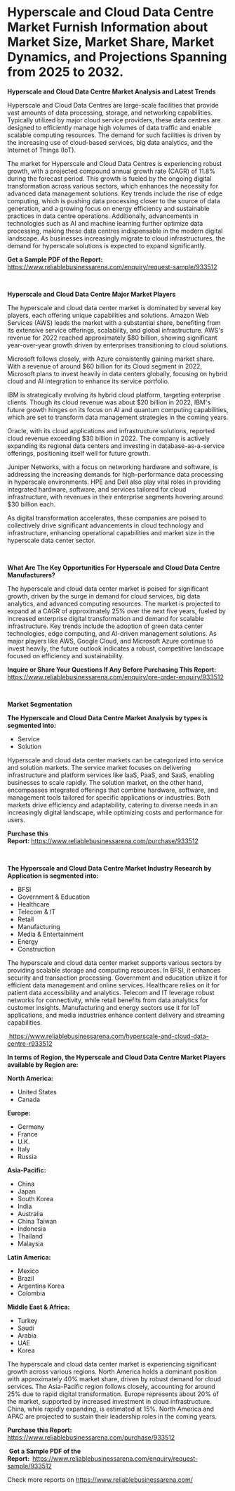 <p><h1>Hyperscale and Cloud Data Centre Market Furnish Information about Market Size, Market Share, Market Dynamics, and Projections Spanning from 2025 to 2032.</h1></p><p><strong>Hyperscale and Cloud Data Centre Market Analysis and Latest Trends</strong></p>
<p><p>Hyperscale and Cloud Data Centres are large-scale facilities that provide vast amounts of data processing, storage, and networking capabilities. Typically utilized by major cloud service providers, these data centres are designed to efficiently manage high volumes of data traffic and enable scalable computing resources. The demand for such facilities is driven by the increasing use of cloud-based services, big data analytics, and the Internet of Things (IoT).</p><p>The market for Hyperscale and Cloud Data Centres is experiencing robust growth, with a projected compound annual growth rate (CAGR) of 11.8% during the forecast period. This growth is fueled by the ongoing digital transformation across various sectors, which enhances the necessity for advanced data management solutions. Key trends include the rise of edge computing, which is pushing data processing closer to the source of data generation, and a growing focus on energy efficiency and sustainable practices in data centre operations. Additionally, advancements in technologies such as AI and machine learning further optimize data processing, making these data centres indispensable in the modern digital landscape. As businesses increasingly migrate to cloud infrastructures, the demand for hyperscale solutions is expected to expand significantly.</p></p>
<p><strong>Get a Sample PDF of the Report:&nbsp;</strong> <a href="https://www.reliablebusinessarena.com/enquiry/request-sample/933512?utm_campaign=3055&utm_medium=2&utm_source=Github&utm_content=ia&utm_term=07032025&utm_id=hyperscale-and-cloud-data-centre">https://www.reliablebusinessarena.com/enquiry/request-sample/933512</a></p>
<p>&nbsp;</p>
<p><strong>Hyperscale and Cloud Data Centre Major Market Players</strong></p>
<p><p>The hyperscale and cloud data center market is dominated by several key players, each offering unique capabilities and solutions. Amazon Web Services (AWS) leads the market with a substantial share, benefiting from its extensive service offerings, scalability, and global infrastructure. AWS's revenue for 2022 reached approximately $80 billion, showing significant year-over-year growth driven by enterprises transitioning to cloud solutions.</p><p>Microsoft follows closely, with Azure consistently gaining market share. With a revenue of around $60 billion for its Cloud segment in 2022, Microsoft plans to invest heavily in data centers globally, focusing on hybrid cloud and AI integration to enhance its service portfolio.</p><p>IBM is strategically evolving its hybrid cloud platform, targeting enterprise clients. Though its cloud revenue was about $20 billion in 2022, IBM's future growth hinges on its focus on AI and quantum computing capabilities, which are set to transform data management strategies in the coming years.</p><p>Oracle, with its cloud applications and infrastructure solutions, reported cloud revenue exceeding $30 billion in 2022. The company is actively expanding its regional data centers and investing in database-as-a-service offerings, positioning itself well for future growth.</p><p>Juniper Networks, with a focus on networking hardware and software, is addressing the increasing demands for high-performance data processing in hyperscale environments. HPE and Dell also play vital roles in providing integrated hardware, software, and services tailored for cloud infrastructure, with revenues in their enterprise segments hovering around $30 billion each.</p><p>As digital transformation accelerates, these companies are poised to collectively drive significant advancements in cloud technology and infrastructure, enhancing operational capabilities and market size in the hyperscale data center sector.</p></p>
<p>&nbsp;</p>
<p><strong>What Are The Key Opportunities For Hyperscale and Cloud Data Centre Manufacturers?</strong></p>
<p><p>The hyperscale and cloud data center market is poised for significant growth, driven by the surge in demand for cloud services, big data analytics, and advanced computing resources. The market is projected to expand at a CAGR of approximately 25% over the next five years, fueled by increased enterprise digital transformation and demand for scalable infrastructure. Key trends include the adoption of green data center technologies, edge computing, and AI-driven management solutions. As major players like AWS, Google Cloud, and Microsoft Azure continue to invest heavily, the future outlook indicates a robust, competitive landscape focused on efficiency and sustainability.</p></p>
<p><strong>Inquire or Share Your Questions If Any Before Purchasing This Report:</strong> <a href="https://www.reliablebusinessarena.com/enquiry/pre-order-enquiry/933512?utm_campaign=3055&utm_medium=2&utm_source=Github&utm_content=ia&utm_term=07032025&utm_id=hyperscale-and-cloud-data-centre">https://www.reliablebusinessarena.com/enquiry/pre-order-enquiry/933512</a></p>
<p>&nbsp;</p>
<p><strong>Market Segmentation</strong></p>
<p><strong>The Hyperscale and Cloud Data Centre Market Analysis by types is segmented into:</strong></p>
<p><ul><li>Service</li><li>Solution</li></ul></p>
<p><p>Hyperscale and cloud data center markets can be categorized into service and solution markets. The service market focuses on delivering infrastructure and platform services like IaaS, PaaS, and SaaS, enabling businesses to scale rapidly. The solution market, on the other hand, encompasses integrated offerings that combine hardware, software, and management tools tailored for specific applications or industries. Both markets drive efficiency and adaptability, catering to diverse needs in an increasingly digital landscape, while optimizing costs and performance for users.</p></p>
<p><strong>Purchase this Report:&nbsp;</strong><a href="https://www.reliablebusinessarena.com/purchase/933512?utm_campaign=3055&utm_medium=2&utm_source=Github&utm_content=ia&utm_term=07032025&utm_id=hyperscale-and-cloud-data-centre">https://www.reliablebusinessarena.com/purchase/933512</a></p>
<p>&nbsp;</p>
<p><strong>The Hyperscale and Cloud Data Centre Market Industry Research by Application is segmented into:</strong></p>
<p><ul><li>BFSI</li><li>Government & Education</li><li>Healthcare</li><li>Telecom & IT</li><li>Retail</li><li>Manufacturing</li><li>Media & Entertainment</li><li>Energy</li><li>Construction</li></ul></p>
<p><p>The hyperscale and cloud data center market supports various sectors by providing scalable storage and computing resources. In BFSI, it enhances security and transaction processing. Government and education utilize it for efficient data management and online services. Healthcare relies on it for patient data accessibility and analytics. Telecom and IT leverage robust networks for connectivity, while retail benefits from data analytics for customer insights. Manufacturing and energy sectors use it for IoT applications, and media industries enhance content delivery and streaming capabilities.</p></p>
<p><a href="https://www.reliablebusinessarena.com/hyperscale-and-cloud-data-centre-r933512?utm_campaign=3055&utm_medium=2&utm_source=Github&utm_content=ia&utm_term=07032025&utm_id=hyperscale-and-cloud-data-centre">&nbsp;https://www.reliablebusinessarena.com/hyperscale-and-cloud-data-centre-r933512</a></p>
<p><strong>In terms of Region, the Hyperscale and Cloud Data Centre Market Players available by Region are:</strong></p>
<p>
    <p> <strong> North America: </strong>
        <ul>
            <li>United States</li>
            <li>Canada</li>
        </ul>
        </p> 
    <p> <strong> Europe: </strong>
        <ul>
            <li>Germany</li>
            <li>France</li>
            <li>U.K.</li>
            <li>Italy</li>
            <li>Russia</li>
        </ul>
        </p> 
    <p> <strong> Asia-Pacific: </strong>
        <ul>
            <li>China</li>
            <li>Japan</li>
            <li>South Korea</li>
            <li>India</li>
            <li>Australia</li>
            <li>China Taiwan</li>
            <li>Indonesia</li>
            <li>Thailand</li>
            <li>Malaysia</li>
        </ul>
        </p> 
    <p> <strong> Latin America: </strong>
        <ul>
            <li>Mexico</li>
            <li>Brazil</li>
            <li>Argentina Korea</li>
            <li>Colombia</li>
        </ul>
        </p> 
    <p> <strong> Middle East & Africa: </strong>
        <ul>
            <li>Turkey</li>
            <li>Saudi</li>
            <li>Arabia</li>
            <li>UAE</li>
            <li>Korea</li>
        </ul>
    </p>
    </p>
<p><p>The hyperscale and cloud data center market is experiencing significant growth across various regions. North America holds a dominant position with approximately 40% market share, driven by robust demand for cloud services. The Asia-Pacific region follows closely, accounting for around 25% due to rapid digital transformation. Europe represents about 20% of the market, supported by increased investment in cloud infrastructure. China, while rapidly expanding, is estimated at 15%. North America and APAC are projected to sustain their leadership roles in the coming years.</p></p>
<p><strong>Purchase this Report: </strong><a href="https://www.reliablebusinessarena.com/purchase/933512?utm_campaign=3055&utm_medium=2&utm_source=Github&utm_content=ia&utm_term=07032025&utm_id=hyperscale-and-cloud-data-centre">https://www.reliablebusinessarena.com/purchase/933512</a></p>
<p>&nbsp;<strong>Get a Sample PDF of the Report:&nbsp;&nbsp;</strong><a href="https://www.reliablebusinessarena.com/enquiry/request-sample/933512?utm_campaign=3055&utm_medium=2&utm_source=Github&utm_content=ia&utm_term=07032025&utm_id=hyperscale-and-cloud-data-centre">https://www.reliablebusinessarena.com/enquiry/request-sample/933512</a></p>
<p><strong></strong></p>
<p>Check more reports on <a href="https://www.reliablebusinessarena.com/?utm_campaign=3055&utm_medium=2&utm_source=Github&utm_content=ia&utm_term=07032025&utm_id=hyperscale-and-cloud-data-centre">https://www.reliablebusinessarena.com/</a></p>